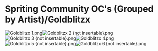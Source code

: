 # Spriting Community OC's (Grouped by Artist)/Goldblitzx

![Goldblitzx 1.png](https://raw.githubusercontent.com/Klokinator/FE-Repo/main/Portrait%20Repository/Spriting%20Community%20OC's%20(Grouped%20by%20Artist)/Goldblitzx/Goldblitzx%201.png "Goldblitzx 1.png")![Goldblitzx 2 {not insertable}.png](https://raw.githubusercontent.com/Klokinator/FE-Repo/main/Portrait%20Repository/Spriting%20Community%20OC's%20(Grouped%20by%20Artist)/Goldblitzx/Goldblitzx%202%20(not%20insertable).png "Goldblitzx 2 {not insertable}.png")![Goldblitzx 3 {not insertable}.png](https://raw.githubusercontent.com/Klokinator/FE-Repo/main/Portrait%20Repository/Spriting%20Community%20OC's%20(Grouped%20by%20Artist)/Goldblitzx/Goldblitzx%203%20(not%20insertable).png "Goldblitzx 3 {not insertable}.png")![Goldblitzx 4.png](https://raw.githubusercontent.com/Klokinator/FE-Repo/main/Portrait%20Repository/Spriting%20Community%20OC's%20(Grouped%20by%20Artist)/Goldblitzx/Goldblitzx%204.png "Goldblitzx 4.png")![Goldblitzx 5 {not insertable}.png](https://raw.githubusercontent.com/Klokinator/FE-Repo/main/Portrait%20Repository/Spriting%20Community%20OC's%20(Grouped%20by%20Artist)/Goldblitzx/Goldblitzx%205%20(not%20insertable).png "Goldblitzx 5 {not insertable}.png")![Goldblitzx 6 {not insertable}.png](https://raw.githubusercontent.com/Klokinator/FE-Repo/main/Portrait%20Repository/Spriting%20Community%20OC's%20(Grouped%20by%20Artist)/Goldblitzx/Goldblitzx%206%20(not%20insertable).png "Goldblitzx 6 {not insertable}.png")